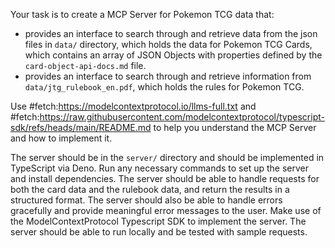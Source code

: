 Your task is to create a MCP Server for Pokemon TCG data that:
- provides an interface to search through and retrieve data from the json files in `data/` directory, which holds the data for Pokemon TCG Cards, which contains an array of JSON Objects with properties defined by the `card-object-api-docs.md` file.
- provides an interface to search through and retrieve information from `data/jtg_rulebook_en.pdf`, which holds the rules for Pokemon TCG.

Use #fetch:https://modelcontextprotocol.io/llms-full.txt and #fetch:https://raw.githubusercontent.com/modelcontextprotocol/typescript-sdk/refs/heads/main/README.md to help you understand the MCP Server and how to implement it.

The server should be in the `server/` directory and should be implemented in TypeScript via Deno. Run any necessary commands to set up the server and install dependencies. The server should be able to handle requests for both the card data and the rulebook data, and return the results in a structured format. The server should also be able to handle errors gracefully and provide meaningful error messages to the user. Make use of the ModelContextProtocol Typescript SDK to implement the server. The server should be able to run locally and be tested with sample requests.